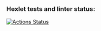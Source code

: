 ### Hexlet tests and linter status:
[![Actions Status](https://github.com/mavvery/frontend-project-lvl1/workflows/hexlet-check/badge.svg)](https://github.com/mavvery/frontend-project-lvl1/actions)